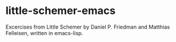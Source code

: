 # little-schemer-emacs
Excercises from Little Schemer by Daniel P. Friedman and Matthias Felleisen, written in emacs-lisp.

